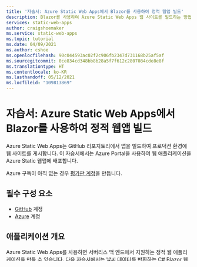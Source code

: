 ```yaml
---
title: '자습서: Azure Static Web Apps에서 Blazor를 사용하여 정적 웹앱 빌드'
description: Blazor를 사용하여 Azure Static Web Apps 웹 사이트를 빌드하는 방법을 알아봅니다.
services: static-web-apps
author: craigshoemaker
ms.service: static-web-apps
ms.topic: tutorial
ms.date: 04/09/2021
ms.author: cshoe
ms.openlocfilehash: 90c044593ac02f2c906fb2347d731168b25af5af
ms.sourcegitcommit: 0ce834cd348bb8b28a5f7f612c2807084cde8e8f
ms.translationtype: HT
ms.contentlocale: ko-KR
ms.lasthandoff: 05/12/2021
ms.locfileid: "109813869"
---
```

# <a name="tutorial-building-a-static-web-app-with-blazor-in-azure-static-web-apps"></a>자습서: Azure Static Web Apps에서 Blazor를 사용하여 정적 웹앱 빌드

Azure Static Web Apps는 GitHub 리포지토리에서 앱을 빌드하여 프로덕션 환경에 웹 사이트를 게시합니다. 이 자습서에서는 Azure Portal을 사용하여 웹 애플리케이션을 Azure Static 웹앱에 배포합니다.

Azure 구독이 아직 없는 경우 [평가판 계정](https://azure.microsoft.com/free)을 만듭니다.

## <a name="prerequisites"></a>필수 구성 요소

- [GitHub](https://github.com) 계정
- [Azure](https://portal.azure.com) 계정

## <a name="application-overview"></a>애플리케이션 개요

Azure Static Web Apps를 사용하면 서버리스 백 엔드에서 지원하는 정적 웹 애플리케이션을 만들 수 있습니다. 다음 자습서에서는 날씨 데이터를 반환하는 C# Blazor 웹 애플리케이션을 배포하는 방법을 보여줍니다.

:::image type="content" source="./media/deploy-blazor/blazor-app-complete.png" alt-text="완전한 Blazor 앱":::

이 자습서에서 사용하는 앱은 다음과 같은 세 가지 Visual Studio 프로젝트로 구성됩니다.

- **Api**: 정적 앱에 날씨 정보를 제공하는 API 엔드포인트를 구현하는 C# Azure Functions 애플리케이션입니다. **WeatherForecastFunction** 은 `WeatherForecast` 개체의 배열을 반환합니다.

- **클라이언트**: 프런트 엔드 Blazor 웹 어셈블리 프로젝트입니다. 모든 경로에 _index.html_ 파일이 제공되도록 [대체(fallback) 경로](#fallback-route)가 구현됩니다.

- **공유**: API 엔드포인트에서 프런트 엔드 웹앱으로 데이터가 흐를 수 있도록 API 프로젝트와 클라이언트 프로젝트에서 모두 참조하는 공통 클래스를 보관합니다. [`WeatherForecast`](https://github.com/staticwebdev/blazor-starter/blob/main/Shared/WeatherForecast.cs) 클래스는 두 앱 간에 공유됩니다.

이러한 프로젝트는 API 백 엔드에서 지원하는 브라우저에서 실행되는 Blazor 웹 어셈블리 애플리케이션을 만드는 데 필요한 파트를 구성합니다.

## <a name="fallback-route"></a>대체(fallback) 경로

애플리케이션은 애플리케이션의 특정 경로에 매핑되는 _/counter_ 및 _/fetchdata_ 같은 URL을 공개합니다. 이 앱은 단일 페이지 애플리케이션으로 구현되기 때문에 각 경로에 _index.html_ 파일이 제공됩니다. 모든 경로 요청에서 _index.html_ 을 반환하도록 클라이언트 프로젝트의 _wwwroot_ 폴더에 있는 _staticwebapp.config.json_ 파일에 [대체(fallback) 경로](./configuration.md#fallback-routes)가 구현됩니다.

```json
{
  "navigationFallback": {
    "rewrite": "/index.html"
  }
}
```

위와 같이 구성하면 앱의 모든 경로 요청에서 _index.html_ 페이지를 반환합니다.

## <a name="create-a-repository"></a>리포지토리 만들기

이 문서에서는 GitHub 템플릿 리포지토리를 사용하여 쉽게 시작할 수 있습니다. 이 템플릿에는 Azure Static Web Apps에 배포되는 스타터 앱이 있습니다.

1. GitHub에 로그인했는지 확인하고 다음 위치로 이동하여 새 리포지토리를 만듭니다.
   - [https://github.com/staticwebdev/blazor-starter/generate](https://github.com/login?return_to=/staticwebdev/blazor-starter/generate)
1. 리포지토리 이름을 **my-first-static-blazor-app** 으로 지정합니다.

## <a name="create-a-static-web-app"></a>정적 웹앱 만들기

이제 리포지토리가 생성되었으므로 Azure Portal에서 정적 웹앱을 만듭니다.

1. [Azure Portal](https://portal.azure.com)로 이동합니다.
1. **리소스 만들기** 를 선택합니다.
1. **Static Web Apps** 를 검색합니다.
1. **Static Web Apps** 를 선택합니다.
1. **만들기** 를 선택합니다.
1. _기본_ 탭에서 다음 값을 입력합니다.

    | 속성 | 값 |
    | --- | --- |
    | _구독_ | Azure 구독 이름. |
    | _리소스 그룹_ | **my-blazor-group**  |
    | _이름_ | **my-first-static-blazor-app** |
    | _플랜 유형_ | **Free** |
    | _Azure Functions API 및 스테이징 환경을 위한 지역_ | 가장 가까운 지역을 선택합니다. |
    | _원본_ | **GitHub** |

1. **GitHub로 로그인** 을 선택하고 GitHub로 인증합니다.

1. 다음 GitHub 값을 입력합니다.

    | 속성 | 값 |
    | --- | --- |
    | _조직_ | 원하는 GitHub 조직을 선택합니다. |
    | _리포지토리_ | **my-first-static-blazor-app** 을 선택합니다. |
    | _분기_ | **기본** 을 선택합니다. |

1. _빌드 세부 정보_ 섹션의 _빌드 사전 설정_ 드롭다운에서 **Blazor** 를 선택하고 기본값을 유지합니다.

### <a name="review-and-create"></a>검토 후 만들기

1. **검토 + 만들기** 단추를 선택하여 세부 정보가 모두 올바른지 확인합니다.

1. **만들기** 를 선택하여 App Service Static Web App 만들기를 시작하고 배포를 위한 GitHub Action을 프로비전합니다.

1. 배포가 완료되면 **리소스로 이동** 을 클릭합니다.

1. **리소스로 이동** 을 선택합니다.

   :::image type="content" source="media/deploy-blazor/resource-button.png" alt-text="리소스로 이동 단추":::

## <a name="view-the-website"></a>웹 사이트 보기

정적 앱을 배포하는 데는 두 가지 측면이 있습니다. 첫 번째는 앱을 구성하는 기본 Azure 리소스를 프로비저닝합니다. 두 번째는 애플리케이션을 빌드하고 게시하는 GitHub Actions 워크플로입니다.

새 정적 사이트로 이동하려면 먼저 배포 빌드가 실행을 완료해야 합니다.

Static Web Apps 개요 창에는 웹앱과 상호 작용하는 데 도움이 되는 일련의 링크가 표시됩니다.

:::image type="content" source="./media/deploy-blazor/overview-window.png" alt-text="개요 창":::

1. _GitHub Actions 실행 상태를 확인하려면 여기를 클릭하세요._ 라는 배너를 클릭하면 리포지토리에 대해 실행 중인 GitHub Actions로 이동됩니다. 배포 작업이 완료되었는지 확인되면 생성된 URL을 통해 웹 사이트로 이동할 수 있습니다.

2. GitHub Actions 워크플로가 완료되면 _URL_ 링크를 선택하여 새 탭에서 웹 사이트를 열 수 있습니다.

## <a name="clean-up-resources"></a>리소스 정리

이 애플리케이션을 계속 사용하지 않을 경우 다음 단계를 통해 Azure Static Web App 인스턴스를 삭제할 수 있습니다.

1. [Azure Portal](https://portal.azure.com)을 엽니다.
1. 위쪽 검색 창에서 **my-blazor-group** 을 검색합니다.
1. 그룹 이름을 선택합니다.
1. **삭제** 단추를 선택합니다.
1. **예** 를 선택하여 삭제 작업을 확인합니다.

## <a name="next-steps"></a>다음 단계

> [!div class="nextstepaction"]
> [인증 및 권한 부여](./authentication-authorization.md)
